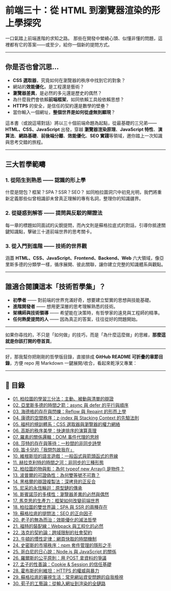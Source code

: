 # 前端三十：從 HTML 到瀏覽器渲染的形上學探究

一口氣踏上前端進階的求知之路。
那些在開發中縈繞心頭、似懂非懂的問題，這裡都有它的答案——或至少，給你一個新的提問方式。

---

## 你是否也曾沉思…

* **CSS 選取器**，究竟如何在瀏覽器的秩序中找到它的對象？
* 網站的**效能優化**，是工程還是藝術？
* **瀏覽器差異**，是必然的多元還是歷史的偶然？
* 為什麼我們會依賴**前端框架**，如同依賴工具般依賴思想？
* **HTTPS** 的安全，是信任的契約還是數學的壁壘？
* 當你輸入一個網址，**整個世界是如何從虛無到顯現**？

這本書（或說這場對話）將以三十個前端命題為起點，從最基礎的三兄弟——**HTML、CSS、JavaScript** 出發，穿越 **瀏覽器渲染原理**、**JavaScript 特性**、**演算法**、**網路基礎**、**前後端分離**、**效能優化**、**SEO 實踐**等領域，邀你踏上一次知識與思考交錯的旅程。

---

## 三大哲學範疇

### 1. 從陌生到熟悉 —— 認識的形上學

什麼是閉包？框架？SPA？SSR？SEO？
如同柏拉圖洞穴中初見光明，我們將重新定義那些似曾相識卻未曾真正理解的專有名詞，整理你的知識疆界。

### 2. 從疑惑到解答 —— 提問與反駁的辯證法

每一章的標題如同面試的尖銳提問，而內文則是蘇格拉底式的對話，引導你抵達關鍵知識點，擊破三十道前端世界的思考關卡。

### 3. 從入門到進階 —— 技術的世界觀

涵蓋 **HTML、CSS、JavaScript、Frontend、Backend、Web** 六大領域，像亞里斯多德的分類學一樣，循序展開、彼此關聯，讓你建立完整的知識體系與觀點。

---

## 誰適合閱讀這本「技術哲學集」？

* **初學者** —— 對前端的世界充滿好奇，想要建立堅實的思想與技能基礎。
* **進階開發者** —— 想用更深層的思考理解熟悉的技術。
* **架構師與技術領導** —— 希望能在決策時，有哲學家的遠見與工程師的精準。
* **任何熱愛提問的人** —— 因為真正的答案，往往從好的問題開始。

---

如果你尋找的，不只是「如何做」的技巧，而是「為什麼這麼做」的思維，**那麼這就是你該打開的卷首頁**。

---
好，那我幫你把剛剛的哲學版目錄，直接排成 **GitHub README 可折疊的章節目錄**，方便 repo 用 Markdown 一鍵展開/收合，看起來乾淨又專業：

---

## 📜 目錄

- [01. 柏拉圖的學習三分法：主動、被動與清單的辯證](https://github.com/Jeffrey0117/Frontend-Philosophy-30/tree/main/01-platos-trichotomy-of-learning)
- [02. 亞里斯多德的時間之箭：async 與 defer 的平行與順序](https://github.com/Jeffrey0117/Frontend-Philosophy-30/tree/main/02-aristotles-arrow-of-time)
- [03. 海德格的存在與閃爍：Reflow 與 Repaint 的形而上學](https://github.com/Jeffrey0117/Frontend-Philosophy-30/tree/main/03-heideggers-being-and-flickering)
- [04. 康德的空間秩序：z-index 與 Stacking Context 的先驗法則](https://github.com/Jeffrey0117/Frontend-Philosophy-30/tree/main/04-kants-spatial-order)
- [05. 福柯的規訓體系：CSS 選取器與瀏覽器的權力網絡](https://github.com/Jeffrey0117/Frontend-Philosophy-30/tree/main/05-foucaults-discipline-system)
- [06. 高斯的秩序美學：快速排序的演算真理](https://github.com/Jeffrey0117/Frontend-Philosophy-30/tree/main/06-gauss-aesthetic-of-order)
- [07. 羅素的關係邏輯：DOM 事件代理的思辨](https://github.com/Jeffrey0117/Frontend-Philosophy-30/tree/main/07-russells-relational-logic)
- [08. 莎特的存在與等待：一秒間的非同步詩學](https://github.com/Jeffrey0117/Frontend-Philosophy-30/tree/main/08-sartres-existence-and-waiting)
- [09. 笛卡兒的「我閉包故我在」](https://github.com/Jeffrey0117/Frontend-Philosophy-30/tree/main/09-descartes-i-closure-therefore-i-am)
- [10. 維根斯坦的語言遊戲：一般函式與箭頭函式的界線](https://github.com/Jeffrey0117/Frontend-Philosophy-30/tree/main/10-wittgensteins-language-games)
- [11. 赫拉克利特的時間之河：非同步的三種形態](https://github.com/Jeffrey0117/Frontend-Philosophy-30/tree/main/11-heraclitus-river-of-time)
- [12. 柏拉圖的物與影：為何 typeof new Array() 是物件？](https://github.com/Jeffrey0117/Frontend-Philosophy-30/tree/main/12-platos-forms-and-shadows)
- [13. 波普爾的可證偽性：為何雙等號不可靠？](https://github.com/Jeffrey0117/Frontend-Philosophy-30/tree/main/13-poppers-falsifiability)
- [14. 黑格爾的辯證複製法：深拷貝的正反合](https://github.com/Jeffrey0117/Frontend-Philosophy-30/tree/main/14-hegels-dialectical-copying)
- [15. 尼采的永恆輪迴：原型鏈的傳承](https://github.com/Jeffrey0117/Frontend-Philosophy-30/tree/main/15-nietzsches-eternal-recurrence)
- [16. 斯賓諾莎的多樣性：瀏覽器差異的必然與偶然](https://github.com/Jeffrey0117/Frontend-Philosophy-30/tree/main/16-spinozas-multiplicity)
- [17. 馬克思的生產力：框架如何改變前端世界](https://github.com/Jeffrey0117/Frontend-Philosophy-30/tree/main/17-marxs-productive-forces)
- [18. 柏拉圖的雙世界論：SPA 與 SSR 的兩種存在](https://github.com/Jeffrey0117/Frontend-Philosophy-30/tree/main/18-platos-divided-line)
- [19. 蘇格拉底的提問法：SEO 的正向因子](https://github.com/Jeffrey0117/Frontend-Philosophy-30/tree/main/19-socratic-method-seo)
- [20. 老子的無為而治：效能優化的減法哲學](https://github.com/Jeffrey0117/Frontend-Philosophy-30/tree/main/20-laozi-subtractive-optimization)
- [21. 福特的裝配線：Webpack 與工程化的必然](https://github.com/Jeffrey0117/Frontend-Philosophy-30/tree/main/21-fords-assembly-line)
- [22. 洛克的契約論：跨域限制的社會契約](https://github.com/Jeffrey0117/Frontend-Philosophy-30/tree/main/22-lockes-social-contract)
- [23. 牛頓的慣性定律：網頁快取的時間機制](https://github.com/Jeffrey0117/Frontend-Philosophy-30/tree/main/23-newtons-law-of-inertia)
- [24. 史密斯的市場秩序：npm 套件管理的隱形之手](https://github.com/Jeffrey0117/Frontend-Philosophy-30/tree/main/24-smiths-invisible-hand)
- [25. 哥白尼的日心說：Node.js 與 JavaScript 的關係](https://github.com/Jeffrey0117/Frontend-Philosophy-30/tree/main/25-copernican-heliocentrism)
- [26. 羅爾斯的公平原則：用 POST 拿資料的爭議](https://github.com/Jeffrey0117/Frontend-Philosophy-30/tree/main/26-rawls-veil-of-ignorance)
- [27. 孟子的性善論：Cookie & Session 的信任基礎](https://github.com/Jeffrey0117/Frontend-Philosophy-30/tree/main/27-mencius-inherent-goodness)
- [28. 霍布斯的利維坦：HTTPS 的權威與暴力](https://github.com/Jeffrey0117/Frontend-Philosophy-30/tree/main/28-hobbes-leviathan)
- [29. 蘇格拉底的審視生活：常見網站資安問題的自我檢視](https://github.com/Jeffrey0117/Frontend-Philosophy-30/tree/main/29-socratic-self-examination)
- [30. 荀子的工藝論：從輸入網址到渲染的全鏈路](https://github.com/Jeffrey0117/Frontend-Philosophy-30/tree/main/30-xunzis-craft-theory)
